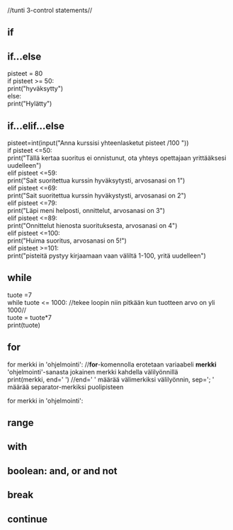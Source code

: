 //tunti 3-control statements//
## if 


## if...else 
pisteet = 80  
if pisteet >= 50:  
    print("hyväksytty")  
else:  
    print("Hylätty")  
    
## if...elif...else 
pisteet=int(input("Anna kurssisi yhteenlasketut pisteet /100 "))  
if pisteet <=50:  
    print("Tällä kertaa suoritus ei onnistunut, ota yhteys opettajaan yrittääksesi uudelleen")  
elif pisteet <=59:  
    print("Sait suoritettua kurssin hyväksytysti, arvosanasi on 1")  
elif pisteet <=69:  
    print("Sait suoritettua kurssin hyväkystysti, arvosanasi on 2")  
elif pisteet <=79:  
    print("Läpi meni helposti, onnittelut, arvosanasi on 3")  
elif pisteet <=89:  
    print("Onnittelut hienosta suorituksesta, arvosanasi on 4")  
elif pisteet <=100:  
    print("Huima suoritus, arvosanasi on 5!")  
elif pisteet >=101:   
    print("pisteitä pystyy kirjaamaan vaan väliltä 1-100, yritä uudelleen")  
    
## while ##

tuote =7  
while tuote <= 1000:    //tekee loopin niin pitkään kun tuotteen arvo on yli 1000//  
    tuote = tuote*7  
print(tuote)  

## for ##
for merkki in 'ohjelmointi':  //**for**-komennolla erotetaan variaabeli **merkki** 'ohjelmointi'-sanasta jokainen merkki kahdella välilyönnillä  
    print(merkki, end='  ')  //end=' ' määrää välimerkiksi välilyönnin, sep='; ' määrää separator-merkiksi puolipisteen  

for merkki in 'ohjelmointi':



## range ##
## with ##
## boolean: and, or and not ##
## break ##
## continue ##

